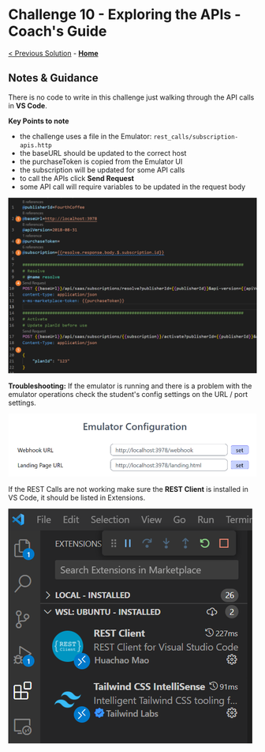 # Challenge 10 - Exploring the APIs - Coach's Guide 

[< Previous Solution](./Solution-09.md) - **[Home](./README.md)** 

## Notes & Guidance

There is no code to write in this challenge just walking through the API calls in **VS Code**. 

**Key Points to note**
- the challenge uses a file in the Emulator: `rest_calls/subscription-apis.http`
- the baseURL should be updated to the correct host
- the purchaseToken is copied from the Emulator UI
- the subscription will be updated for some API calls
- to call the APIs click **Send Request**
- some API call will require variables to be updated in the request body

![Emulator Rest Calls](Images/emulator_rest_calls.png)

**Troubleshooting:**
If the emulator is running and there is a problem with the emulator operations check the student's config settings on the URL / port settings.

![Emulator Configuration](Images/emulator_config.png)

If the REST Calls are not working make sure the **REST Client** is installed in VS Code, it should be listed in Extensions.

![Emulator Configuration](Images/vscode_extension.png)
